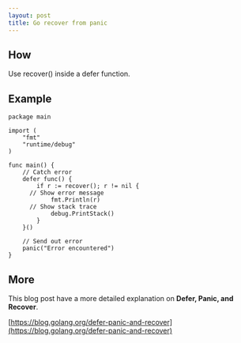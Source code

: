 ```yaml
---
layout: post
title: Go recover from panic
---
```


## How
Use recover() inside a defer function.

## Example
```
package main

import (
	"fmt"
	"runtime/debug"
)

func main() {
	// Catch error
	defer func() {
		if r := recover(); r != nil {
      // Show error message
			fmt.Println(r)
      // Show stack trace
			debug.PrintStack()
		}
	}()
	
	// Send out error
	panic("Error encountered")
}
```

## More
This blog post have a more detailed explanation on **Defer, Panic, and Recover**.

[https://blog.golang.org/defer-panic-and-recover](https://blog.golang.org/defer-panic-and-recover)
